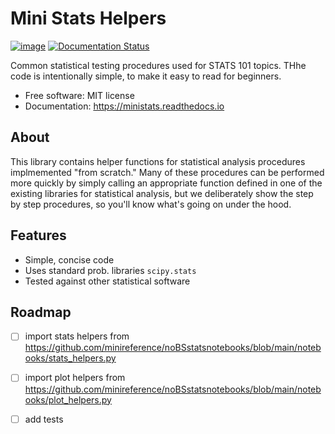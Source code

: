 # Mini Stats Helpers

[![image](https://img.shields.io/pypi/v/ministats.svg)](https://pypi.python.org/pypi/ministats)
[![Documentation Status](https://readthedocs.org/projects/ministats/badge/?version=latest)](https://ministats.readthedocs.io/en/latest/?version=latest)

Common statistical testing procedures used for STATS 101 topics. THhe
code is intentionally simple, to make it easy to read for beginners.

-   Free software: MIT license
-   Documentation: https://ministats.readthedocs.io


## About

This library contains helper functions for statistical analysis procedures implmemented "from scratch."
Many of these procedures can be performed more quickly by simply calling an appropriate function defined in one of the existing libraries for statistical analysis,
but we deliberately show the step by step procedures,
so you'll know what's going on under the hood.



## Features

- Simple, concise code
- Uses standard prob. libraries `scipy.stats`
- Tested against other statistical software



## Roadmap

- [ ] import stats helpers from https://github.com/minireference/noBSstatsnotebooks/blob/main/notebooks/stats_helpers.py
- [ ] import plot helpers from https://github.com/minireference/noBSstatsnotebooks/blob/main/notebooks/plot_helpers.py
- [ ] add tests

